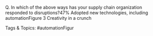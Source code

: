 Q. In which of the above ways has your supply chain organization 
responded to disruptions?47%
Adopted new technologies, 
including automationFigure 3 
Creativity in a crunch

   Tags & Topics:
   #automationFigur